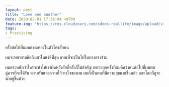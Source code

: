 ```yaml
---
layout: post
title: "Love one another"
date: 2020-02-01 17:38:04 +0700
feature-img: "https://res.cloudinary.com/sdees-reallife/image/upload/v1555658919/sample_feature_img.png"
tags:
- Practicing
---
```

ครั้งต่อไปที่ผมคลางแคลงในตัวใครสักคน

<i class="fa fa-child" style="color:plum"></i>

ผมจะพยายามคิดถึงเขาในแง่ดีที่สุด แทนที่จะเป็นไปในทางตรงข้าม

ผมตระหนักว่าใครจะทำให้เราผิดหวังสักกี่ครั้งก็ไม่สำคัญ เพราะทุกครั้งที่ผมคิดว่าคนต่อไปที่ผมพบคู่ควรที่จะได้รับ ความรักและความไว้วางใจของผม ผมก็เป็นคนที่มีความสุขมากขึ้นแล้ว และโลกก็ดูจะน่าอยู่ขึ้นด้วย
